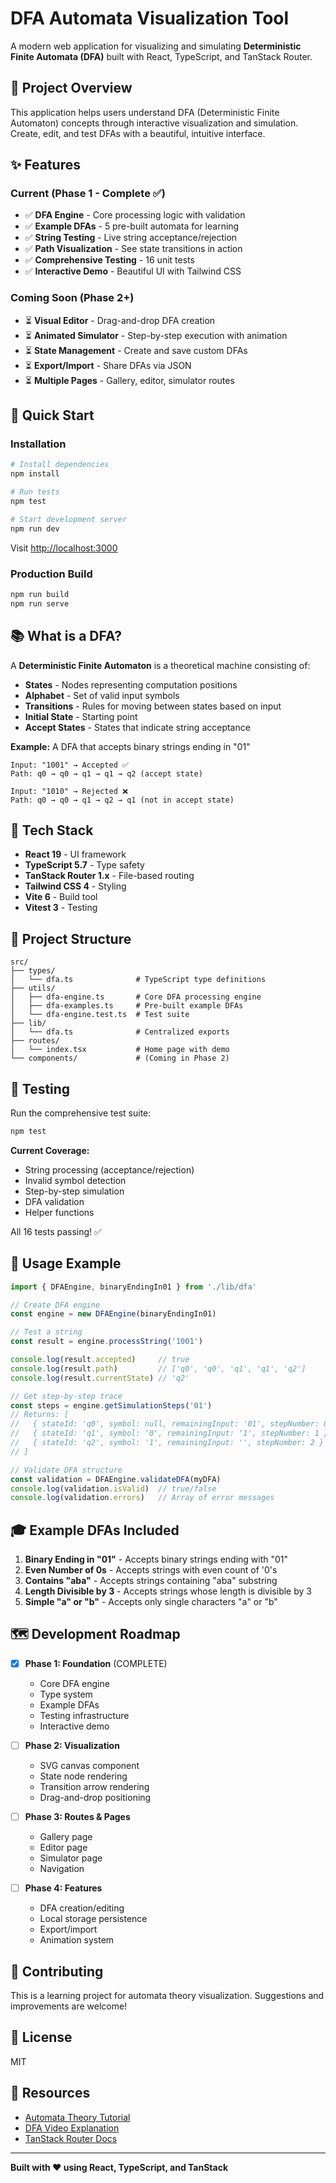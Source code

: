 # DFA Automata Visualization Tool

A modern web application for visualizing and simulating **Deterministic Finite Automata (DFA)** built with React, TypeScript, and TanStack Router.

## 🎯 Project Overview

This application helps users understand DFA (Deterministic Finite Automaton) concepts through interactive visualization and simulation. Create, edit, and test DFAs with a beautiful, intuitive interface.

## ✨ Features

### Current (Phase 1 - Complete ✅)
- ✅ **DFA Engine** - Core processing logic with validation
- ✅ **Example DFAs** - 5 pre-built automata for learning
- ✅ **String Testing** - Live string acceptance/rejection
- ✅ **Path Visualization** - See state transitions in action
- ✅ **Comprehensive Testing** - 16 unit tests
- ✅ **Interactive Demo** - Beautiful UI with Tailwind CSS

### Coming Soon (Phase 2+)
- ⏳ **Visual Editor** - Drag-and-drop DFA creation
- ⏳ **Animated Simulator** - Step-by-step execution with animation
- ⏳ **State Management** - Create and save custom DFAs
- ⏳ **Export/Import** - Share DFAs via JSON
- ⏳ **Multiple Pages** - Gallery, editor, simulator routes

## 🚀 Quick Start

### Installation

```bash
# Install dependencies
npm install

# Run tests
npm test

# Start development server
npm run dev
```

Visit [http://localhost:3000](http://localhost:3000)

### Production Build

```bash
npm run build
npm run serve
```

## 📚 What is a DFA?

A **Deterministic Finite Automaton** is a theoretical machine consisting of:

- **States** - Nodes representing computation positions
- **Alphabet** - Set of valid input symbols
- **Transitions** - Rules for moving between states based on input
- **Initial State** - Starting point
- **Accept States** - States that indicate string acceptance

**Example:** A DFA that accepts binary strings ending in "01"

```
Input: "1001" → Accepted ✅
Path: q0 → q0 → q1 → q1 → q2 (accept state)

Input: "1010" → Rejected ❌
Path: q0 → q0 → q1 → q2 → q1 (not in accept state)
```

## 🧩 Tech Stack

- **React 19** - UI framework
- **TypeScript 5.7** - Type safety
- **TanStack Router 1.x** - File-based routing
- **Tailwind CSS 4** - Styling
- **Vite 6** - Build tool
- **Vitest 3** - Testing

## 📁 Project Structure

```
src/
├── types/
│   └── dfa.ts              # TypeScript type definitions
├── utils/
│   ├── dfa-engine.ts       # Core DFA processing engine
│   ├── dfa-examples.ts     # Pre-built example DFAs
│   └── dfa-engine.test.ts  # Test suite
├── lib/
│   └── dfa.ts              # Centralized exports
├── routes/
│   └── index.tsx           # Home page with demo
└── components/             # (Coming in Phase 2)
```

## 🧪 Testing

Run the comprehensive test suite:

```bash
npm test
```

**Current Coverage:**
- String processing (acceptance/rejection)
- Invalid symbol detection
- Step-by-step simulation
- DFA validation
- Helper functions

All 16 tests passing! ✅

## 📖 Usage Example

```typescript
import { DFAEngine, binaryEndingIn01 } from './lib/dfa'

// Create DFA engine
const engine = new DFAEngine(binaryEndingIn01)

// Test a string
const result = engine.processString('1001')

console.log(result.accepted)     // true
console.log(result.path)         // ['q0', 'q0', 'q1', 'q1', 'q2']
console.log(result.currentState) // 'q2'

// Get step-by-step trace
const steps = engine.getSimulationSteps('01')
// Returns: [
//   { stateId: 'q0', symbol: null, remainingInput: '01', stepNumber: 0 },
//   { stateId: 'q1', symbol: '0', remainingInput: '1', stepNumber: 1 },
//   { stateId: 'q2', symbol: '1', remainingInput: '', stepNumber: 2 }
// ]

// Validate DFA structure
const validation = DFAEngine.validateDFA(myDFA)
console.log(validation.isValid)  // true/false
console.log(validation.errors)   // Array of error messages
```

## 🎓 Example DFAs Included

1. **Binary Ending in "01"** - Accepts binary strings ending with "01"
2. **Even Number of 0s** - Accepts strings with even count of '0's
3. **Contains "aba"** - Accepts strings containing "aba" substring
4. **Length Divisible by 3** - Accepts strings whose length is divisible by 3
5. **Simple "a" or "b"** - Accepts only single characters "a" or "b"

## 🗺️ Development Roadmap

- [x] **Phase 1: Foundation** (COMPLETE)
  - Core DFA engine
  - Type system
  - Example DFAs
  - Testing infrastructure
  - Interactive demo

- [ ] **Phase 2: Visualization**
  - SVG canvas component
  - State node rendering
  - Transition arrow rendering
  - Drag-and-drop positioning

- [ ] **Phase 3: Routes & Pages**
  - Gallery page
  - Editor page
  - Simulator page
  - Navigation

- [ ] **Phase 4: Features**
  - DFA creation/editing
  - Local storage persistence
  - Export/import
  - Animation system

## 🤝 Contributing

This is a learning project for automata theory visualization. Suggestions and improvements are welcome!

## 📄 License

MIT

## 🔗 Resources

- [Automata Theory Tutorial](https://www.tutorialspoint.com/automata_theory/deterministic_finite_automaton.htm)
- [DFA Video Explanation](https://www.youtube.com/watch?v=40i4PKpM0cI)
- [TanStack Router Docs](https://tanstack.com/router)

---

**Built with ❤️ using React, TypeScript, and TanStack**
